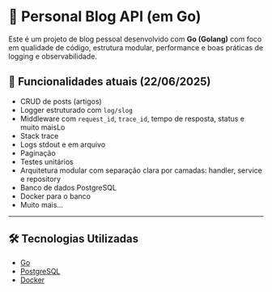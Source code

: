 ﻿# 📝 Personal Blog API (em Go)

Este é um projeto de blog pessoal desenvolvido com **Go (Golang)** com foco em qualidade de código, estrutura modular, performance e boas práticas de logging e observabilidade.

## 🚀 Funcionalidades atuais (22/06/2025)
- CRUD de posts (artigos)
- Logger estruturado com `log/slog`
- Middleware com `request_id`, `trace_id`, tempo de resposta, status e muito maisLo
- Stack trace
- Logs stdout e em arquivo
- Paginação
- Testes unitários
- Arquitetura modular com separação clara por camadas: handler, service e repository
- Banco de dados PostgreSQL
- Docker para o banco
- Muito mais...

---

## 🛠️ Tecnologias Utilizadas

- [Go](https://golang.org/)
- [PostgreSQL](https://www.postgresql.org/)
- [Docker](https://www.docker.com/)


